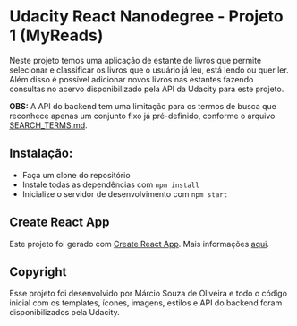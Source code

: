 # Udacity React Nanodegree - Projeto 1 (MyReads)

Neste projeto temos uma aplicação de estante de livros que permite selecionar e classificar os livros que o usuário já leu, está lendo ou quer ler. Além disso é possível adicionar novos livros nas estantes fazendo consultas no acervo disponibilizado pela API da Udacity para este projeto.

**OBS:** A API do backend tem uma limitação para os termos de busca que reconhece apenas um conjunto fixo já pré-definido, conforme o arquivo [SEARCH_TERMS.md](SEARCH_TERMS.md).


## Instalação:

* Faça um clone do repositório
* Instale todas as dependências com `npm install`
* Inicialize o servidor de desenvolvimento com `npm start`


## Create React App

Este projeto foi gerado com [Create React App](https://github.com/facebookincubator/create-react-app). Mais informações [aqui](https://github.com/facebookincubator/create-react-app/blob/master/packages/react-scripts/template/README.md).


## Copyright

Esse projeto foi desenvolvido por Márcio Souza de Oliveira e todo o código inicial com os templates, ícones, imagens, estilos e API do backend foram disponibilizados pela Udacity.


